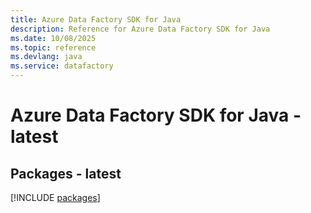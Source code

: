 ```yaml
---
title: Azure Data Factory SDK for Java
description: Reference for Azure Data Factory SDK for Java
ms.date: 10/08/2025
ms.topic: reference
ms.devlang: java
ms.service: datafactory
---
```

# Azure Data Factory SDK for Java - latest
## Packages - latest
[!INCLUDE [packages](data-factory-index.md)]